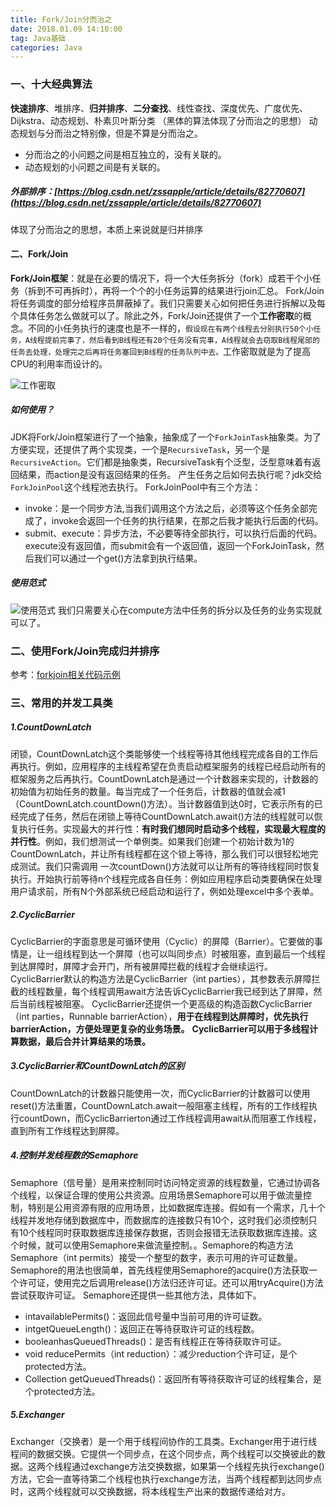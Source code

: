 ```yaml
---
title: Fork/Join分而治之
date: 2018.01.09 14:10:00
tag: Java基础
categories: Java
---
```

<meta name="referrer" content="no-referrer" />

### 一、十大经典算法
**快速排序**、堆排序、**归并排序**、**二分查找**、线性查找、深度优先、广度优先、Dijkstra、动态规划、朴素贝叶斯分类
（黑体的算法体现了分而治之的思想）
动态规划与分而治之特别像，但是不算是分而治之。
- 分而治之的小问题之间是相互独立的，没有关联的。
- 动态规划的小问题之间是有关联的。
##### 外部排序：[https://blog.csdn.net/zssapple/article/details/82770607](https://blog.csdn.net/zssapple/article/details/82770607)
体现了分而治之的思想，本质上来说就是归并排序

#### 二、Fork/Join

**Fork/Join框架**：就是在必要的情况下，将一个大任务拆分（fork）成若干个小任务（拆到不可再拆时），再将一个个的小任务运算的结果进行join汇总。
Fork/Join 将任务调度的部分给程序员屏蔽掉了。我们只需要关心如何把任务进行拆解以及每个具体任务怎么做就可以了。除此之外，Fork/Join还提供了一个**工作密取**的概念。不同的小任务执行的速度也是不一样的，`假设现在有两个线程去分别执行50个小任务，A线程提前完事了，然后看到B线程还有20个任务没有完事，A线程就会去窃取B线程尾部的任务去处理，处理完之后再将任务塞回到B线程的任务队列中去。`工作密取就是为了提高CPU的利用率而设计的。

<!-- more -->

![工作密取](https://upload-images.jianshu.io/upload_images/15200008-27d049765131366e.png?imageMogr2/auto-orient/strip%7CimageView2/2/w/1240)

##### 如何使用？
JDK将Fork/Join框架进行了一个抽象，抽象成了一个`ForkJoinTask`抽象类。为了方便实现，还提供了两个实现类，一个是`RecursiveTask`，另一个是`RecursiveAction`。它们都是抽象类，RecursiveTask有个泛型，泛型意味着有返回结果，而action是没有返回结果的任务。
产生任务之后如何去执行呢？jdk交给`ForkJoinPool`这个线程池去执行。
ForkJoinPool中有三个方法：
- invoke：是一个同步方法,当我们调用这个方法之后，必须等这个任务全部完成了，invoke会返回一个任务的执行结果，在那之后我才能执行后面的代码。
- submit、execute：异步方法，不必要等待全部执行，可以执行后面的代码。execute没有返回值，而submit会有一个返回值，返回一个ForkJoinTask，然后我们可以通过一个get()方法拿到执行结果。

##### 使用范式
![使用范式](https://upload-images.jianshu.io/upload_images/15200008-1ebc9006d4c70f21.png?imageMogr2/auto-orient/strip%7CimageView2/2/w/1240)
我们只需要关心在compute方法中任务的拆分以及任务的业务实现就可以了。

### 二、使用Fork/Join完成归并排序

参考：[forkjoin相关代码示例](https://github.com/jinping-dev/concurrent/tree/master/src/main/java/cn/enjoyedu/ch04/forkjoin)

### 三、常用的并发工具类

##### 1.CountDownLatch

闭锁，CountDownLatch这个类能够使一个线程等待其他线程完成各自的工作后再执行。例如，应用程序的主线程希望在负责启动框架服务的线程已经启动所有的框架服务之后再执行。CountDownLatch是通过一个计数器来实现的，计数器的初始值为初始任务的数量。每当完成了一个任务后，计数器的值就会减1（CountDownLatch.countDown()方法）。当计数器值到达0时，它表示所有的已经完成了任务，然后在闭锁上等待CountDownLatch.await()方法的线程就可以恢复执行任务。实现最大的并行性：**有时我们想同时启动多个线程，实现最大程度的并行性**。例如，我们想测试一个单例类。如果我们创建一个初始计数为1的CountDownLatch，并让所有线程都在这个锁上等待，那么我们可以很轻松地完成测试。我们只需调用 一次countDown()方法就可以让所有的等待线程同时恢复执行。开始执行前等待n个线程完成各自任务：例如应用程序启动类要确保在处理用户请求前，所有N个外部系统已经启动和运行了，例如处理excel中多个表单。

##### 2.CyclicBarrier

CyclicBarrier的字面意思是可循环使用（Cyclic）的屏障（Barrier）。它要做的事情是，让一组线程到达一个屏障（也可以叫同步点）时被阻塞，直到最后一个线程到达屏障时，屏障才会开门，所有被屏障拦截的线程才会继续运行。CyclicBarrier默认的构造方法是CyclicBarrier（int parties），其参数表示屏障拦截的线程数量，每个线程调用await方法告诉CyclicBarrier我已经到达了屏障，然后当前线程被阻塞。
CyclicBarrier还提供一个更高级的构造函数CyclicBarrier（int parties，Runnable barrierAction），**用于在线程到达屏障时，优先执行barrierAction，方便处理更复杂的业务场景。**
**CyclicBarrier可以用于多线程计算数据，最后合并计算结果的场景。**

##### 3.CyclicBarrier和CountDownLatch的区别

CountDownLatch的计数器只能使用一次，而CyclicBarrier的计数器可以使用reset()方法重置，CountDownLatch.await一般阻塞主线程，所有的工作线程执行countDown，而CyclicBarrierton通过工作线程调用await从而阻塞工作线程，直到所有工作线程达到屏障。

##### 4.控制并发线程数的Semaphore

Semaphore（信号量）是用来控制同时访问特定资源的线程数量，它通过协调各个线程，以保证合理的使用公共资源。应用场景Semaphore可以用于做流量控制，特别是公用资源有限的应用场景，比如数据库连接。假如有一个需求，几十个线程并发地存储到数据库中，而数据库的连接数只有10个，这时我们必须控制只有10个线程同时获取数据库连接保存数据，否则会报错无法获取数据库连接。这个时候，就可以使用Semaphore来做流量控制。。Semaphore的构造方法Semaphore（int permits）接受一个整型的数字，表示可用的许可证数量。Semaphore的用法也很简单，首先线程使用Semaphore的acquire()方法获取一个许可证，使用完之后调用release()方法归还许可证。还可以用tryAcquire()方法尝试获取许可证。
Semaphore还提供一些其他方法，具体如下。
- intavailablePermits()：返回此信号量中当前可用的许可证数。
- intgetQueueLength()：返回正在等待获取许可证的线程数。
- booleanhasQueuedThreads()：是否有线程正在等待获取许可证。
- void reducePermits（int reduction）：减少reduction个许可证，是个protected方法。
- Collection getQueuedThreads()：返回所有等待获取许可证的线程集合，是个protected方法。

##### 5.Exchanger

Exchanger（交换者）是一个用于线程间协作的工具类。Exchanger用于进行线程间的数据交换。它提供一个同步点，在这个同步点，两个线程可以交换彼此的数据。这两个线程通过exchange方法交换数据，如果第一个线程先执行exchange()方法，它会一直等待第二个线程也执行exchange方法，当两个线程都到达同步点时，这两个线程就可以交换数据，将本线程生产出来的数据传递给对方。